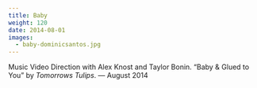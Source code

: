 ```yaml
---
title: Baby
weight: 120
date: 2014-08-01
images:
  - baby-dominicsantos.jpg
---
```

Music Video Direction with Alex Knost and Taylor Bonin. “Baby & Glued to You” by _Tomorrows Tulips_. — August 2014